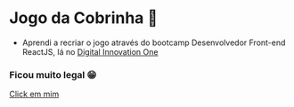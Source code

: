 # Jogo da Cobrinha :snake:

* Aprendi a recriar o jogo através do bootcamp Desenvolvedor Front-end ReactJS, lá no [Digital Innovation One](https://web.digitalinnovation.one)

### Ficou muito legal :grin:
  [Click em mim](https://rodrigues19.github.io/game-snake/)
